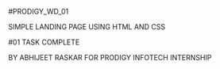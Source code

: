#PRODIGY_WD_01

SIMPLE LANDING PAGE USING HTML AND CSS

#01 TASK COMPLETE

BY ABHIJEET RASKAR FOR PRODIGY INFOTECH INTERNSHIP
